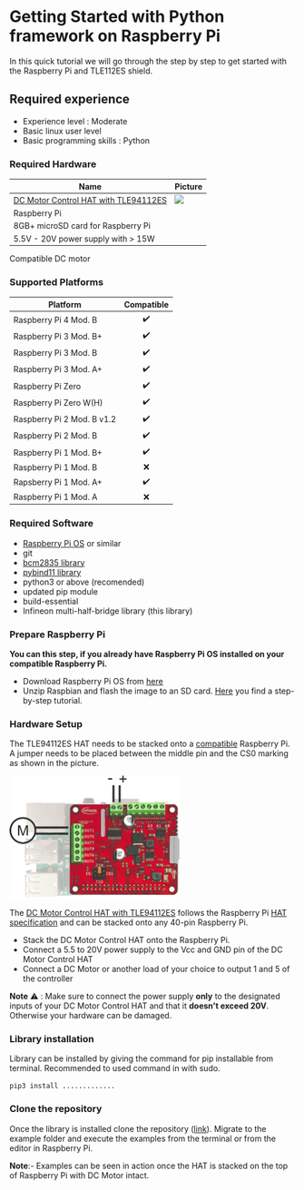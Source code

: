 # Getting Started with Python framework on Raspberry Pi

In this quick tutorial we will go through the step by step to get started with the Raspberry Pi and TLE112ES shield.

## Required experience
* Experience level : Moderate
* Basic linux user level
* Basic programming skills : Python


### Required Hardware

Name         | Picture |
---          |---      |
[DC Motor Control HAT with TLE94112ES](https://www.infineon.com/cms/en/product/evaluation-boards/tle94112es_rpi_hat) | <img src="https://github.com/Infineon/Assets/raw/master/Pictures/tle94112_hat_Raspberry_Pi.png" width=100>
 Raspberry Pi |
8GB+ microSD card for Raspberry Pi |
5.5V - 20V power supply with > 15W |
Compatible DC motor

### Supported Platforms

| Platform | Compatible |
| --- |:---:|
| Raspberry Pi 4 Mod. B | :heavy_check_mark: |
| Raspberry Pi 3 Mod. B+ | :heavy_check_mark: |
| Raspberry Pi 3 Mod. B | :heavy_check_mark: |
| Raspberry Pi 3 Mod. A+ | :heavy_check_mark: |
| Raspberry Pi Zero | :heavy_check_mark: |  |
| Raspberry Pi Zero W(H) | :heavy_check_mark: |
| Raspberry Pi 2 Mod. B v1.2 | :heavy_check_mark: |
| Raspberry Pi 2 Mod. B | :heavy_check_mark: |
| Raspberry Pi 1 Mod. B+ | :heavy_check_mark: |
| Raspberry Pi 1 Mod. B | :x: |
| Rapsberry Pi 1 Mod. A+ |:heavy_check_mark: |
| Raspberry Pi 1 Mod. A | :x: |

### Required Software

* [Raspberry Pi OS](https://www.raspberrypi.org/downloads/raspberry-pi-os/) or similar
* git
* [bcm2835 library](https://www.airspayce.com/mikem/bcm2835/)
* [pybind11 library](https://pybind11.readthedocs.io/en/stable/basics.html)
* python3 or above (recomended)
* updated pip module
* build-essential
* Infineon multi-half-bridge library (this library)

### Prepare Raspberry Pi

**You can this step, if you already have Raspberry Pi OS installed on your compatible Raspberry Pi.**

* Download Raspberry Pi OS from [here](https://www.raspberrypi.org/downloads/raspbian/)
* Unzip Raspbian and flash the image to an SD card. [Here](https://www.raspberrypi.org/documentation/installation/installing-images/) you find a step-by-step tutorial.

### Hardware Setup

The TLE94112ES HAT needs to be stacked onto a [compatible](RPi-Library-Installation###Compatibility) Raspberry Pi. A jumper needs to be placed between the middle pin and the CS0 marking as shown in the picture. 

<img src="img/basicTest-hw-setup.png" style="max-width:100%;" width="300">

The [DC Motor Control HAT with TLE94112ES](https://www.infineon.com/cms/en/product/evaluation-boards/tle94112es_rpi_hat) follows the Raspberry Pi [HAT specification](https://github.com/raspberrypi/hats) and can be stacked onto any 40-pin Raspberry Pi.

* Stack the DC Motor Control HAT onto the Raspberry Pi.
* Connect a 5.5 to 20V power supply to the Vcc and GND pin of the DC Motor Control HAT
* Connect a DC Motor or another load of your choice to output 1 and 5 of the controller

**Note** :warning: : Make sure to connect the power supply **only** to the designated inputs of your DC Motor Control HAT and that it **doesn't exceed 20V**. Otherwise your hardware can be damaged.

### Library installation
Library can be installed by giving the command for pip installable from terminal. Recommended to used command in with sudo.
```
pip3 install .............
```

### Clone the repository 
Once the library is installed clone the repository ([link](......)). Migrate to the example folder and execute the examples from the terminal or from the editor in Raspberry Pi.

**Note**:- Examples can be seen in action once the HAT is stacked on the top of Raspberry Pi with DC Motor intact.